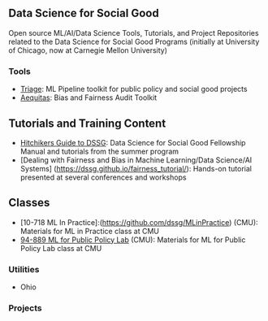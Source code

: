 ## Data Science for Social Good
Open source ML/AI/Data Science Tools, Tutorials, and Project Repositories related to the Data Science for Social Good Programs (initially at University of Chicago, now at Carnegie Mellon University)

### Tools
- [Triage](http://www.github.com/dssg/triage): ML Pipeline toolkit for public policy and social good projects
- [Aequitas](http://www.github.com/dssg/aequitas): Bias and Fairness Audit Toolkit 

## Tutorials and Training Content
- [Hitchikers Guide to DSSG](https://github.com/dssg/hitchhikers-guide): Data Science for Social Good Fellowship Manual and tutorials from the summer program
- [Dealing with Fairness and Bias in Machine Learning/Data Science/AI Systems] (https://dssg.github.io/fairness_tutorial/): Hands-on tutorial presented at several conferences and workshops

## Classes
- [10-718 ML In Practice]:(https://github.com/dssg/MLinPractice) (CMU): Materials for ML in Practice class at CMU
- [94-889 ML for Public Policy Lab](https://github.com/dssg/mlforpublicpolicylab) (CMU): Materials for ML for Public Policy Lab class at CMU


### Utilities
- Ohio


### Projects

<!--

**Here are some ideas to get you started:**

🙋‍♀️ A short introduction - what is your organization all about?
🌈 Contribution guidelines - how can the community get involved?
👩‍💻 Useful resources - where can the community find your docs? Is there anything else the community should know?
🍿 Fun facts - what does your team eat for breakfast?
🧙 Remember, you can do mighty things with the power of [Markdown](https://docs.github.com/github/writing-on-github/getting-started-with-writing-and-formatting-on-github/basic-writing-and-formatting-syntax)
-->
